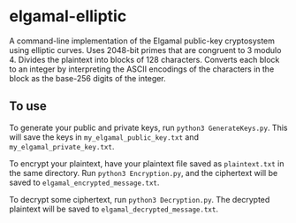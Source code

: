 # elgamal-elliptic
A command-line implementation of the Elgamal public-key cryptosystem using elliptic curves. Uses 2048-bit primes that are congruent to 3 modulo 4. 
Divides the plaintext into blocks of 128 characters. Converts each block to an integer by interpreting the ASCII encodings of the 
characters in the block as the base-256 digits of the integer.

<h2>To use</h2>

To generate your public and private keys, run ```python3 GenerateKeys.py```. This will save the keys in ```my_elgamal_public_key.txt``` 
and ```my_elgamal_private_key.txt```. 

To encrypt your plaintext, have your plaintext file saved as ```plaintext.txt``` in the same directory. Run ```python3 Encryption.py```, 
and the ciphertext will be saved to ```elgamal_encrypted_message.txt```. 

To decrypt some ciphertext, run ```python3 Decryption.py```. The decrypted plaintext will be saved to ```elgamal_decrypted_message.txt```.
